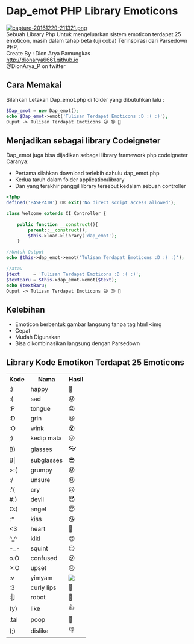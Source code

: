 # Dap_emot PHP Library Emoticons
[![capture-20161229-211321.png](https://s24.postimg.org/3l9f34hj9/capture_20161229_211321.png)](https://postimg.org/image/7ue55aksh/)<br />
Sebuah Library Php Untuk mengeluarkan sistem emoticon terdapat 25 emoticon, masih dalam tahap beta (uji coba)
Terinspirasi dari Parsedown PHP,
<br />
Create By : Dion Arya Pamungkas <br />
http://dionarya6661.github.io <br />
@DionArya_P on twitter <br />

## Cara Memakai

Silahkan Letakan Dap_emot.php di folder yang dibutuhkan lalu :
```php
$Dap_emot = new Dap_emot();
echo $Dap_emot->emot('Tulisan Terdapat Emoticons :D :( :)');
Ouput -> Tulisan Terdapat Emoticons 😃 😟 🙂
```

## Menjadikan sebagai library Codeigneter
Dap_emot juga bisa dijadikan sebagai library framework php codeigneter<br/>
Caranya: <br/>
* Pertama silahkan download terlebih dahulu dap_emot.php
* Kedua taruh dalam folder application/library
* Dan yang terakhir panggil library tersebut kedalam sebuah controller

```php
<?php
defined('BASEPATH') OR exit('No direct script access allowed');

class Welcome extends CI_Controller {

	public function __construct(){
		parent::__construct();
		$this->load->library('dap_emot');
	}

//Untuk Output
echo $this->dap_emot->emot('Tulisan Terdapat Emoticons :D :( :)');

//atau
$text     = 'Tulisan Terdapat Emoticons :D :( :)';
$textBaru = $this->dap_emot->emot($text);
echo $textBaru;
Ouput -> Tulisan Terdapat Emoticons 😃 😟 🙂
```

## Kelebihan

* Emoticon berbentuk gambar langsung tanpa tag html <img
* Cepat
* Mudah Digunakan
* Bisa dikombinasikan langsung dengan Parsedown

## Library Kode Emotikon Terdapat 25 Emoticons

<table>

<tbody>

<tr>

<th>Kode</th>

<th>Nama</th>

<th>Hasil</th>

</tr>

<tr>

<td>:)</td>

<td>happy</td>

<td>🙂</td>

</tr>

<tr>

<td>:(</td>

<td>sad</td>

<td>😟</td>

</tr>

<tr>

<td>:P</td>

<td>tongue</td>

<td>😛</td>

</tr>

<tr>

<td>:D</td>

<td>grin</td>

<td>😃</td>

</tr>

<tr>

<td>:O</td>

<td>wink</td>

<td>😮</td>

</tr>

<tr>

<td>;)</td>

<td>kedip mata</td>

<td>😜</td>

</tr>

<tr>

<td>B)</td>

<td>glasses</td>

<td>👓</td>

</tr>

<tr>

<td>B|</td>

<td>subglasses</td>

<td>😎</td>

</tr>

<tr>

<td>>:(</td>

<td>grumpy</td>

<td>😡</td>

</tr>

<tr>

<td>:/</td>

<td>unsure</td>

<td>😐</td>

</tr>

<tr>

<td>:'(</td>

<td>cry</td>

<td>😢</td>

</tr>

<tr>

<td>#:)</td>

<td>devil</td>

<td>😈</td>

</tr>

<tr>

<td>O:)</td>

<td>angel</td>

<td>😇</td>

</tr>

<tr>

<td>:*</td>

<td>kiss</td>

<td>😘</td>

</tr>

<tr>

<td><3</td>

<td>heart</td>

<td>💓</td>

</tr>

<tr>

<td>^_^</td>

<td>kiki</td>

<td>😊</td>

</tr>

<tr>

<td>-_-</td>

<td>squint</td>

<td>😑</td>

</tr>

<tr>

<td>o.O</td>

<td>confused</td>

<td>😕</td>

</tr>

<tr>

<td>>:O</td>

<td>upset</td>

<td>😣</td>

</tr>

<tr>

<td>:v</td>

<td>yimyam</td>


<td><img src="https://static.xx.fbcdn.net/images/emoji.php/v6/ee4/1/16/PACMAN_2.png"></td>

</tr>

<tr>

<td>:3</td>

<td>curly lips</td>

<td>👄</td>

</tr>

<tr>

<td>:|]</td>

<td>robot</td>

<td>👾</td>

</tr>

<tr>

<td>(y)</td>

<td>like</td>

<td>👍</td>

</tr>

<tr>

<td>:tai</td>

<td>poop</td>

<td>💩</td>

</tr>

<tr>

<td>(;)</td>

<td>dislike</td>

<td>👎</td>

</tr>

</tbody>

</table>
